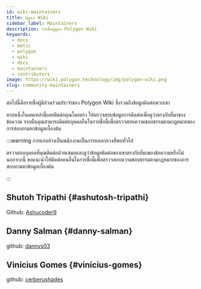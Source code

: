 ```yaml
---
id: wiki-maintainers
title: ผู้ดูแล Wiki
sidebar_label: Maintainers
description: รายชื่อผู้ดูแล Polygon Wiki
keywords:
  - docs
  - matic
  - polygon
  - wiki
  - docs
  - maintainers
  - contributors
image: https://wiki.polygon.technology/img/polygon-wiki.png
slug: community-maintainers
---
```


ต่อไปนี้คือรายชื่อผู้มีส่วนร่วมประจำของ Polygon Wiki ซึ่งรวมถึงข้อมูลติดต่อพวกเขา

หากหนึ่งในคนเหล่านี้เคยติดต่อคุณโดยตรง ให้ตรวจสอบข้อมูลการติดต่อเพื่อดูว่าตรงกับที่มาของข้อความ จากนั้นคุณสามารถติดต่อบุคคลอื่นในรายชื่อนี้เพื่อตรวจสอบความชอบธรรมตามกฎหมายของการสอบถามหาข้อมูลเบื้องต้น

:::warning การแอบอ้างเป็นพนักงานเป็นการหลอกลวงที่พบทั่วไป

ตรวจสอบบุคคลที่คุณติดต่อด้วยเสมอและดูว่าข้อมูลติดต่อของเขาตรงกับที่มาของข้อความหรือไม่นอกจากนี้ ขอแนะนำให้ติดต่อคนอื่นในรายชื่อนี้เพื่อตรวจสอบความชอบธรรมตามกฎหมายของการสอบถามหาข้อมูลเบื้องต้น

:::

## Shutoh Tripathi {#ashutosh-tripathi}

Github: [Ashucoder9](https://github.com/ashucoder9)

## Danny Salman {#danny-salman}

github: [dannys03](https://github.com/DannyS03)

## Vinícius Gomes {#vinícius-gomes}

github: [cerberushades](https://github.com/cerberushades)
